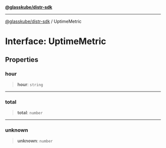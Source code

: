 [**@glasskube/distr-sdk**](../README.md)

---

[@glasskube/distr-sdk](../README.md) / UptimeMetric

# Interface: UptimeMetric

## Properties

### hour

> **hour**: `string`

---

### total

> **total**: `number`

---

### unknown

> **unknown**: `number`
